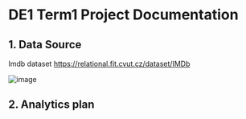 # DE1 Term1 Project Documentation

## 1. Data Source

Imdb dataset
https://relational.fit.cvut.cz/dataset/IMDb

![image](https://user-images.githubusercontent.com/57848147/138602045-21baa5ad-3551-45af-80a0-18d1ad4408ab.png)


## 2. Analytics plan

